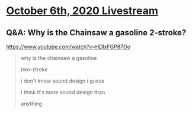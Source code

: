 # [October 6th, 2020 Livestream](../2020-10-06.md)
## Q&A: Why is the Chainsaw a gasoline 2-stroke?
https://www.youtube.com/watch?v=HDlxFGP87Oo
> why is the chainsaw a gasoline
>
> two-stroke
>
> i don't know sound design i guess
>
> i think it's more sound design than
>
> anything
>

